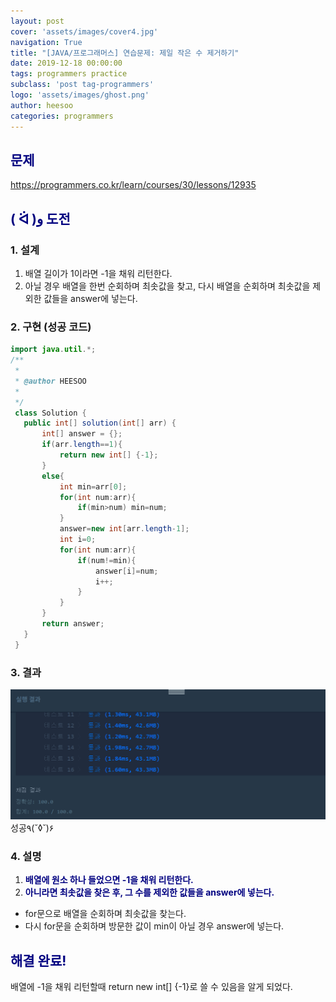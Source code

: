 ```yaml
---
layout: post
cover: 'assets/images/cover4.jpg'
navigation: True
title: "[JAVA/프로그래머스] 연습문제: 제일 작은 수 제거하기"
date: 2019-12-18 00:00:00
tags: programmers practice
subclass: 'post tag-programmers'
logo: 'assets/images/ghost.png'
author: heesoo
categories: programmers
---
```

## <span style="color:navy">문제</span>
<https://programmers.co.kr/learn/courses/30/lessons/12935>

## <span style="color:navy">( ᐛ )و 도전</span>

### 1. 설계
1. 배열 길이가 1이라면 -1을 채워 리턴한다.
2. 아닐 경우 배열을 한번 순회하며 최솟값을 찾고, 다시 배열을 순회하며 최솟값을 제외한 값들을 answer에 넣는다.

### 2. 구현 (성공 코드)
```java
import java.util.*;
/**
 *
 * @author HEESOO
 *
 */
 class Solution {
   public int[] solution(int[] arr) {
       int[] answer = {};
       if(arr.length==1){
           return new int[] {-1};
       }
       else{
           int min=arr[0];
           for(int num:arr){
               if(min>num) min=num;
           }
           answer=new int[arr.length-1];
           int i=0;
           for(int num:arr){
               if(num!=min){
                   answer[i]=num;
                   i++;
               }
           }
       }
       return answer;
   }
 }
 ```

### 3. 결과
![실행결과](./assets/images/191218_8.PNG)
성공٩(˘◊˘)۶

### 4. 설명
1. **<span style="color:navy">배열에 원소 하나 들었으면 -1을 채워 리턴한다.</span>**
2. **<span style="color:navy">아니라면 최솟값을 찾은 후, 그 수를 제외한 값들을 answer에 넣는다.</span>**
- for문으로 배열을 순회하며 최솟값을 찾는다.
- 다시 for문을 순회하며 방문한 값이 min이 아닐 경우 answer에 넣는다.

## <span style="color:navy">해결 완료!</span>
배열에 -1을 채워 리턴할때 return new int[] {-1}로 쓸 수 있음을 알게 되었다.
